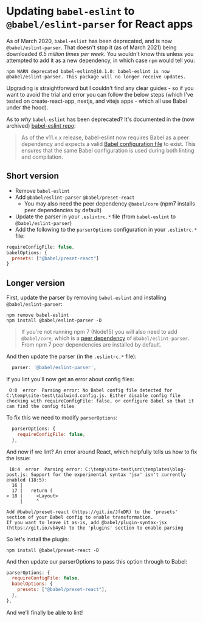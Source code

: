 # Updating `babel-eslint` to `@babel/eslint-parser` for React apps

As of March 2020, `babel-eslint` has been deprecated, and is now `@babel/eslint-parser`.  That doesn't stop it (as of March 2021) being downloaded *6.5 million times per week*.  You wouldn't know this unless you attempted to add it as a new dependency, in which case `npm` would tell you:

```
npm WARN deprecated babel-eslint@10.1.0: babel-eslint is now @babel/eslint-parser. This package will no longer receive updates.
```

Upgrading is straightforward but I couldn't find any clear guides - so if you want to avoid the trial and error you can follow the below steps (which I've tested on create-react-app, nextjs, and vitejs apps - which all use Babel under the hood).

As to *why* `babel-eslint` has been deprecated?  It's documented in the (now archived) [babel-eslint repo]:

> As of the v11.x.x release, babel-eslint now requires Babel as a peer dependency and expects a valid [Babel configuration file](https://babeljs.io/docs/en/configuration) to exist. This ensures that the same Babel configuration is used during both linting and compilation.

## Short version
- Remove `babel-eslint`
- Add `@babel/eslint-parser` `@babel/preset-react`
  - You may also need the peer dependency `@babel/core` (npm7 installs peer dependencies by default)
- Update the parser in your `.eslintrc.*` file (from `babel-eslint` to `@babel/eslint-parser`)
- Add the following to the `parserOptions` configuration in your `.eslintrc.*` file:
```js
requireConfigFile: false,
babelOptions: {
  presets: ["@babel/preset-react"]
}
```

## Longer version

First, update the parser by removing `babel-eslint` and installing `@babel/eslint-parser`:

```shell
npm remove babel-eslint
npm install @babel/eslint-parser -D
```

> If you're not running npm 7 (Node15) you will also need to add `@babel/core`, which is a [peer dependency] of `@babel/eslint-parser`.  From npm 7 peer dependencies are installed by default.  

And then update the parser (in the `.eslintrc.*` file):

```javascript
  parser: '@babel/eslint-parser',
```

If you lint you'll now get an error about config files:

```
 0:0  error  Parsing error: No Babel config file detected for C:\temp\site-test\tailwind.config.js. Either disable config file checking with requireConfigFile: false, or configure Babel so that it can find the config files
```

To fix this we need to modify `parserOptions`:

```javascript
  parserOptions: {
    requireConfigFile: false,
  },
```

And now if we lint?  An error around React, which helpfully tells us how to fix the issue:

```
 18:4  error  Parsing error: C:\temp\site-test\src\templates\blog-post.js: Support for the experimental syntax 'jsx' isn't currently enabled (18:5):
  16 |
  17 |   return (
> 18 |     <Layout>
     |     ^

Add @babel/preset-react (https://git.io/JfeDR) to the 'presets' section of your Babel config to enable transformation.
If you want to leave it as-is, add @babel/plugin-syntax-jsx (https://git.io/vb4yA) to the 'plugins' section to enable parsing
```

So let's install the plugin:

```shell
npm install @babel/preset-react -D
```

And then update our parserOptions to pass this option through to Babel:

```javascript
parserOptions: {
  requireConfigFile: false,
  babelOptions: {
    presets: ["@babel/preset-react"],
  },
},
```

And we'll finally be able to lint!

[babel-eslint repo]: https://github.com/babel/babel-eslint
[peer dependency]: https://nodejs.org/en/blog/npm/peer-dependencies/
